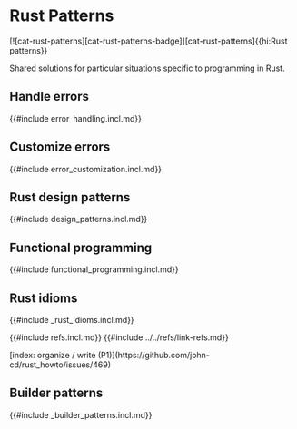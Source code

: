 # Rust Patterns

[![cat-rust-patterns][cat-rust-patterns-badge]][cat-rust-patterns]{{hi:Rust patterns}}

Shared solutions for particular situations specific to programming in Rust.

## Handle errors

{{#include error_handling.incl.md}}

## Customize errors

{{#include error_customization.incl.md}}

## Rust design patterns

{{#include design_patterns.incl.md}}

## Functional programming

{{#include functional_programming.incl.md}}

## Rust idioms

{{#include _rust_idioms.incl.md}}

{{#include refs.incl.md}}
{{#include ../../refs/link-refs.md}}

<div class="hidden">
[index: organize / write (P1)](https://github.com/john-cd/rust_howto/issues/469)

## Builder patterns

{{#include _builder_patterns.incl.md}}

</div>
